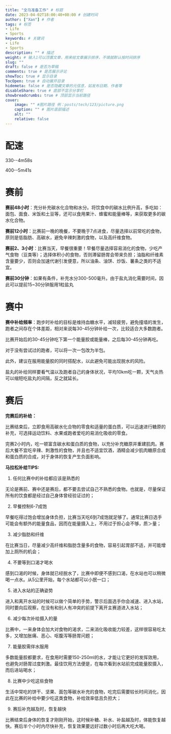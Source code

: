 ```yaml
---
title: "全马准备工作" # 标题
date: 2023-04-02T18:00:40+08:00 # 创建时间
author: ["Xan"] # 作者
tags: # 标签
- Life 
- Sports 
keywords: # 关键词
- Life 
- Sports 
description: "" # 描述
weight: # 输入1可以顶置文章，用来给文章展示排序，不填就默认按时间排序
slug: ""
draft: false # 是否为草稿
comments: true # 是否展示评论
showToc: true # 显示目录
TocOpen: true # 自动展开目录
hidemeta: false # 是否隐藏文章的元信息，如发布日期、作者等
disableShare: true # 底部不显示分享栏
showbreadcrumbs: true # 顶部显示当前路径
cover:
    image: "" #图片路径 例：posts/tech/123/picture.png
    caption: "" # 图片底部描述
    alt: ""
    relative: false
---
```



# 配速
330--4m58s

400--5m41s

# 赛前

**赛前48小时**：充分补充碳水化合物和水分。将饮食中的碳水比例升高，多吃如：面包、面食、米饭和土豆等，还可以食用果汁、蜂蜜和能量棒等，来获取更多的碳水化合物。

**赛前12小时**：比赛前一晚的晚餐，不要晚于7点进食，尽量选择以前常吃的食物，原则是低脂肪、高碳水，避免辛辣刺激的食物，以及高纤维食物。

**赛前2、3小时**：比赛当天，早餐很重要！早餐尽量选择容易消化的食物，少吃产气食物（豆类等）；选择体积小的食物，否则滞留肠胃会带来负担；油脂和纤维素含量要少，否则会加速代谢引发便意，所以油条、油饼、炒饭、薯条之类的不适宜。

**赛前30分钟**：如果有条件，补充水分300-500毫升。由于盐丸消化需要时间，因此可以提前15~30分钟服用1粒盐丸

# 赛中

**赛中补给频率**：跑步时补给的目标是维持血糖水平，减轻疲劳，避免撞墙的发生，跑者之间存在个体差距，相对来说每30-45分钟补给一次，比较适合大多数跑者。

比赛开始后的30-45分钟吃下第一个能量胶或能量棒，之后每30-45分钟再吃。

对于没有尝试过的跑者，可以将一次一包改为半包。

此外，建议在服用能量胶的同时搭配水，以此避免可能出现脱水的风险。

盐丸的补给同样要看气温以及跑者自己的身体状况，平均10km吃一颗，天气炎热可以缩短吃盐丸的间隔，反之就延长。

# 赛后

**完赛后的补给：**

比赛结束后，立即食用高碳水化合物的零食和适量的蛋白质，可以迅速进行糖原的补充，可选择运动饮料、水果或跑者爱吃的易消化吸收的零食。

完赛2小时内，吃一顿富含碳水和蛋白质的食物，以充分补充糖原并重建肌肉。赛后大餐不宜吃辛辣、刺激性的食物，并且也不适宜饮酒，酒精会减少肌肉糖原合成和蛋白质的合成，对于身体的恢复产生负面影响。

**马拉松补给TIPS:**

1.  任何比赛中的补给都应该是熟悉的
    

无论是赛前、赛中还是赛后，都不要去尝试自己不熟悉的食物。也就是，尽量保证所有的饮食都是经过自己身体曾经验证过的；

2. 早餐控制6-7成饱

早餐吃得过饱会增加身体负担，比赛当天吃6到7成饱就足够了。通常比赛日选手可能会有额外的能量食品，因而在能量摄入上，不用过于担心会不够，质＞量；

3. 减少脂肪和纤维

在比赛当日，尽量减少高纤维和脂肪含量多的食物，容易引起胃部不适，并可能增加上厕所的机会；

4. 不要等到口渴才喝水

感到口渴的时候，身体就已经脱水了，比赛中即便不感到口渴，在水站也可以稍微喝一点水。从5公里开始，每个水站都可以小抿一口；

5. 进入水站的正确姿势

进入和离开水站的时候可以做个简单的手势，警示后面选手你会减速、进入水站，同时要向后观察，在没有和别人有冲突的前提下离开主赛道进入水站；

6. 减少每次补给摄入的量

比赛中，一来身体会加大对食物的渴求，二来消化吸收能力较差，这样很容易吃太多，又增加胀痛、恶心、呕腹泻等肠胃问题；

7. 能量胶需伴水服用

多数能量胶都要求，在食用时需要150-250ml的水，才能让它更好的发挥效用，也避免对肠胃过度刺激。最佳饮用方法便是，在每次看到水站前完成能量胶摄入，而后进站喝水；

8. 比赛中少吃这些食物

生活中常吃的饼干、坚果、面包等碳水补充的食物，吃完后需要较长时间消化，因此在比赛的补给中要少吃这类食物，补给效率低且负担大；

9. 赛后补充越及时，恢复越快

比赛结束后身体的恢复才刚刚开始，这时候补糖、补水、补盐越及时，体能恢复越快。赛后半个小时内尽快补充，恢复效果要远好过数小时后再大吃大喝。